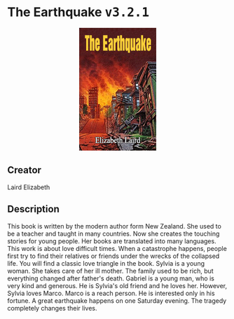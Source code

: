 
# The Earthquake <kbd>v3.2.1</kbd>

<center>
  <img src="./cover-1024.jpg"/>
</center>

## Creator
Laird Elizabeth

## Description
This book is written by the modern author form New Zealand. She used to be a teacher and taught in many countries. Now she creates the touching stories for young people. Her books are translated into many languages. This work is about love difficult times. When a catastrophe happens, people first try to find their relatives or friends under the wrecks of the collapsed life. You will find a classic love triangle in the book. Sylvia is a young woman. She takes care of her ill mother. The family used to be rich, but everything changed after father's death. Gabriel is a young man, who is very kind and generous. He is Sylvia's old friend and he loves her. However, Sylvia loves Marco. Marco is a reach person. He is interested only in his fortune. A great earthquake happens on one Saturday evening. The tragedy completely changes their lives.
